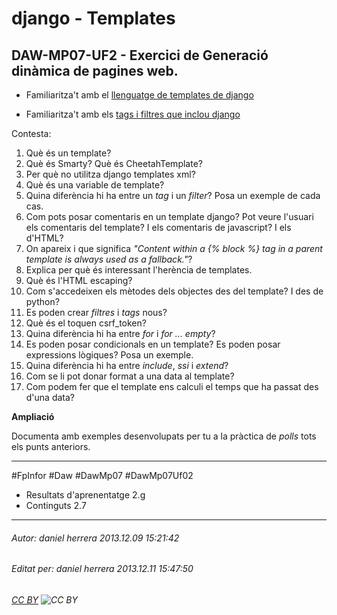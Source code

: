 # django - Templates
## DAW-MP07-UF2 - Exercici de Generació dinàmica de pagines web.
* Familiaritza't amb el [llenguatge de templates de django](https://docs.djangoproject.com/en/dev/topics/templates/)

* Familiaritza't amb els [tags i filtres que inclou django](https://docs.djangoproject.com/en/dev/ref/templates/builtins/)

Contesta:

1. Què és un template?
1. Què és  Smarty? Què és CheetahTemplate?
1. Per què no utilitza django templates xml?
2. Què és una variable de template?
3. Quina diferència hi ha entre un *tag* i un *filter*? Posa un exemple de cada cas.
4. Com pots posar comentaris en un template django? Pot veure l'usuari els comentaris del template? I els comentaris de javascript? I els d'HTML?
4. On apareix i que significa *"Content within a {% block %} tag in a parent template is always used as a fallback."*?
5. Explica per què és interessant l'herència de templates.
6. Què és l'HTML escaping?
7. Com s'accedeixen els mètodes dels objectes des del template? I des de python?
8. Es poden crear *filtres* i *tags* nous?
9. Què és el toquen csrf_token?
10. Quina diferència hi ha entre *for* i *for ... empty*?
11. Es poden posar condicionals en un template? Es poden posar expressions lògiques? Posa un exemple.
12. Quina diferència hi ha entre *include*, *ssi* i *extend*?
13. Com se li pot donar format a una data al template?
14. Com podem fer que el template ens calculi el temps que ha passat des d'una data?

**Ampliació**

Documenta amb exemples desenvolupats per tu a la pràctica de *polls* tots els punts anteriors.

---

#FpInfor #Daw #DawMp07 #DawMp07Uf02

* Resultats d'aprenentatge 2.g
* Continguts 2.7
---

###### Autor: daniel herrera 2013.12.09 15:21:42
###### Editat per: daniel herrera 2013.12.11 15:47:50
###### [CC BY](https://creativecommons.org/licenses/by/4.0/) ![CC BY](https://licensebuttons.net/l/by/3.0/80x15.png)
